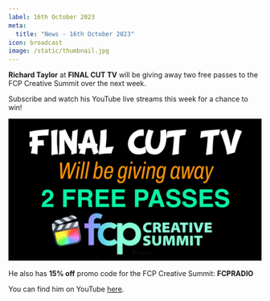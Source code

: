 ```yaml
---
label: 16th October 2023
meta:
  title: "News - 16th October 2023"
icon: broadcast
image: /static/thumbnail.jpg
---
```


**Richard Taylor** at **FINAL CUT TV** will be giving away two free passes to the FCP Creative Summit over the next week.

Subscribe and watch his YouTube live streams this week for a chance to win!

![](/static/fcptv-free-passes.jpeg)

He also has **15% off** promo code for the FCP Creative Summit: **FCPRADIO**

You can find him on YouTube [here](https://www.youtube.com/richardtaylortv).